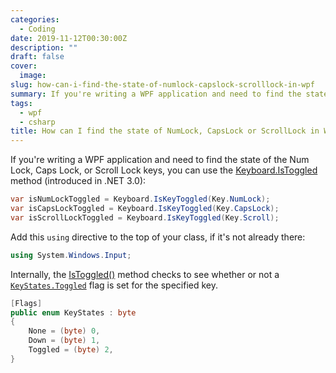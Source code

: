 ```yaml
---
categories:
  - Coding
date: 2019-11-12T00:30:00Z
description: ""
draft: false
cover:
  image:
slug: how-can-i-find-the-state-of-numlock-capslock-scrolllock-in-wpf
summary: If you're writing a WPF application and need to find the state of the Num Lock, Caps Lock, or Scroll Lock keys, you're in luck - there's a method for that.
tags:
  - wpf
  - csharp
title: How can I find the state of NumLock, CapsLock or ScrollLock in WPF?
---
```

If you're writing a WPF application and need to find the state of the Num Lock, Caps Lock, or Scroll Lock keys, you can use the [Keyboard.IsToggled](https://msdn.microsoft.com/en-us/library/system.windows.input.keyboard.iskeytoggled\(v=vs.110\).aspx) method (introduced in .NET 3.0):

```csharp
var isNumLockToggled = Keyboard.IsKeyToggled(Key.NumLock);
var isCapsLockToggled = Keyboard.IsKeyToggled(Key.CapsLock);
var isScrollLockToggled = Keyboard.IsKeyToggled(Key.Scroll);
```

Add this `using` directive to the top of your class, if it's not already there:

```csharp
using System.Windows.Input;
```

Internally, the [IsToggled()](http://referencesource.microsoft.com/#PresentationCore/Core/CSharp/System/Windows/Input/Keyboard.cs,22f8500adfc561fb) method checks to see whether or not a [`KeyStates.Toggled`](http://referencesource.microsoft.com/#PresentationCore/Core/CSharp/System/Windows/Input/KeyStates.cs,78ceabc4eeaa31fc) flag is set for the specified key.

```csharp
[Flags]
public enum KeyStates : byte
{
    None = (byte) 0,
    Down = (byte) 1,
    Toggled = (byte) 2,
}
```
